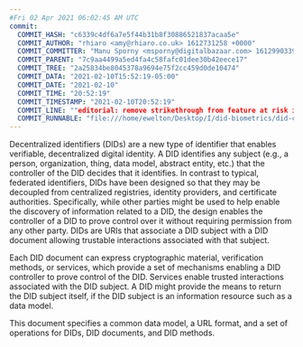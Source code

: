 ```yaml
---
#Fri 02 Apr 2021 06:02:45 AM UTC
commit:
  COMMIT_HASH: "c6339c4df6a7e5f44b31b8f30886521837acaa5e"
  COMMIT_AUTHOR: "rhiaro <amy@rhiaro.co.uk> 1612731258 +0000"
  COMMIT_COMMITTER: "Manu Sporny <msporny@digitalbazaar.com> 1612990339 -0500"
  COMMIT_PARENT: "7c9aa4499a5ed4fa4c58fafc01dee30b42eece17"
  COMMIT_TREE: "2a25834be8045378a9694e75f2cc459d0de10474"
  COMMIT_DATA: "2021-02-10T15:52:19-05:00"
  COMMIT_DATE: "2021-02-10"
  COMMIT_TIME: "20:52:19"
  COMMIT_TIMESTAMP: "2021-02-10T20:52:19"
  COMMIT_LINE: ""editorial: remove strikethrough from feature at risk issues"
  COMMIT_RUNNABLE: "file:///home/ewelton/Desktop/I/did-biometrics/did-core-dataset/analysis/gitinfo/c6339c4df6a7e5f44b31b8f30886521837acaa5e/snapshot/index.html"
---
```


<section id="abstract">
<p>
<a>Decentralized identifiers</a> (DIDs) are a new type of identifier that
enables verifiable, decentralized digital identity. A <a>DID</a> identifies any
subject (e.g., a person, organization, thing, data model, abstract entity, etc.)
that the controller of the <a>DID</a> decides that it identifies. In contrast to
typical, federated identifiers, <a>DIDs</a> have been designed so that they may be
decoupled from centralized registries, identity providers, and certificate
authorities. Specifically, while other parties might be used to help enable the
discovery of information related to a <a>DID</a>, the design enables the
controller of a <a>DID</a> to prove control over it without requiring permission
from any other party. <a>DIDs</a> are <a>URIs</a> that associate a <a>DID subject</a>
with a <a>DID document</a> allowing trustable interactions associated with that
subject.
    </p>
<p>
Each <a>DID document</a> can express cryptographic material, <a>verification
methods</a>, or <a>services</a>, which provide a set of mechanisms enabling
a <a>DID controller</a> to prove control of the <a>DID</a>. <a>Services</a>
enable trusted interactions associated with the <a>DID subject</a>. A
<a>DID</a> might provide the means to return the <a>DID subject</a> itself,
if the <a>DID subject</a> is an information resource such as a data model.
    </p>
<p>
This document specifies a common data model, a URL format, and a set of
operations for <a>DIDs</a>, <a>DID documents</a>, and <a>DID methods</a>.
    </p>
</section>
